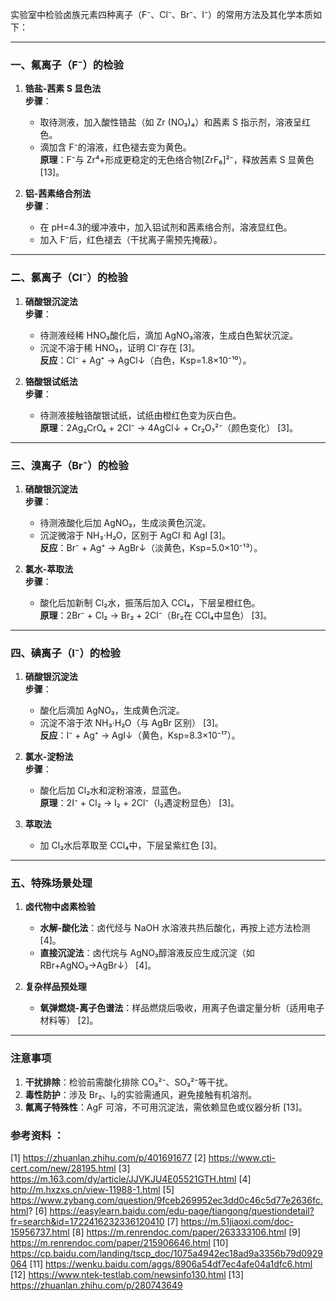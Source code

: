 实验室中检验卤族元素四种离子（F⁻、Cl⁻、Br⁻、I⁻）的常用方法及其化学本质如下：

---

### **一、氟离子（F⁻）的检验**
1. **锆盐-茜素 S 显色法**  
   **步骤**：  
   - 取待测液，加入酸性锆盐（如 Zr (NO₃)₄）和茜素 S 指示剂，溶液呈红色。  
   - 滴加含 F⁻的溶液，红色褪去变为黄色。  
   **原理**：F⁻与 Zr⁴+形成更稳定的无色络合物[ZrF₆]²⁻，释放茜素 S 显黄色 [13]。  

2. **铝-茜素络合剂法**  
   **步骤**：  
   - 在 pH=4.3的缓冲液中，加入铝试剂和茜素络合剂，溶液显红色。  
   - 加入 F⁻后，红色褪去（干扰离子需预先掩蔽）。  

---

### **二、氯离子（Cl⁻）的检验**
1. **硝酸银沉淀法**  
   **步骤**：  
   - 待测液经稀 HNO₃酸化后，滴加 AgNO₃溶液，生成白色絮状沉淀。  
   - 沉淀不溶于稀 HNO₃，证明 Cl⁻存在 [3]。  
   **反应**：Cl⁻ + Ag⁺ → AgCl↓（白色，Ksp=1.8×10⁻¹⁰）。  

2. **铬酸银试纸法**  
   **步骤**：  
   - 待测液接触铬酸银试纸，试纸由橙红色变为灰白色。  
   **原理**：2Ag₂CrO₄ + 2Cl⁻ → 4AgCl↓ + Cr₂O₇²⁻（颜色变化） [3]。  

---

### **三、溴离子（Br⁻）的检验**
1. **硝酸银沉淀法**  
   **步骤**：  
   - 待测液酸化后加 AgNO₃，生成淡黄色沉淀。  
   - 沉淀微溶于 NH₃·H₂O，区别于 AgCl 和 AgI [3]。  
   **反应**：Br⁻ + Ag⁺ → AgBr↓（淡黄色，Ksp=5.0×10⁻¹³）。  

2. **氯水-萃取法**  
   **步骤**：  
   - 酸化后加新制 Cl₂水，振荡后加入 CCl₄，下层呈橙红色。  
   **原理**：2Br⁻ + Cl₂ → Br₂ + 2Cl⁻（Br₂在 CCl₄中显色） [3]。  

---

### **四、碘离子（I⁻）的检验**
1. **硝酸银沉淀法**  
   **步骤**：  
   - 酸化后滴加 AgNO₃，生成黄色沉淀。  
   - 沉淀不溶于浓 NH₃·H₂O（与 AgBr 区别） [3]。  
   **反应**：I⁻ + Ag⁺ → AgI↓（黄色，Ksp=8.3×10⁻¹⁷）。  

2. **氯水-淀粉法**  
   **步骤**：  
   - 酸化后加 Cl₂水和淀粉溶液，显蓝色。  
   **原理**：2I⁻ + Cl₂ → I₂ + 2Cl⁻（I₂遇淀粉显色） [3]。  

3. **萃取法**  
   - 加 Cl₂水后萃取至 CCl₄中，下层呈紫红色 [3]。  

---

### **五、特殊场景处理**
1. **卤代物中卤素检验**  
   - **水解-酸化法**：卤代烃与 NaOH 水溶液共热后酸化，再按上述方法检测 [4]。  
   - **直接沉淀法**：卤代烷与 AgNO₃醇溶液反应生成沉淀（如 RBr+AgNO₃→AgBr↓） [4]。  

2. **复杂样品预处理**  
   - **氧弹燃烧-离子色谱法**：样品燃烧后吸收，用离子色谱定量分析（适用电子材料等） [2]。  

---

### **注意事项**
1. **干扰排除**：检验前需酸化排除 CO₃²⁻、SO₃²⁻等干扰。  
2. **毒性防护**：涉及 Br₂、I₂的实验需通风，避免接触有机溶剂。  
3. **氟离子特殊性**：AgF 可溶，不可用沉淀法，需依赖显色或仪器分析 [13]。

### 参考资料 ：
[1] https://zhuanlan.zhihu.com/p/401691677
[2] https://www.cti-cert.com/new/28195.html
[3] https://m.163.com/dy/article/JJVKJU4E05521GTH.html
[4] http://m.hxzxs.cn/view-11988-1.html
[5] https://www.zybang.com/question/9fceb269952ec3dd0c46c5d77e2636fc.html?
[6] https://easylearn.baidu.com/edu-page/tiangong/questiondetail?fr=search&id=1722416232336120410
[7] https://m.51jiaoxi.com/doc-15956737.html
[8] https://m.renrendoc.com/paper/263333106.html
[9] https://m.renrendoc.com/paper/215906646.html
[10] https://cp.baidu.com/landing/tscp_doc/1075a4942ec18ad9a3356b79d0929064
[11] https://wenku.baidu.com/aggs/8906a54df7ec4afe04a1dfc6.html
[12] https://www.ntek-testlab.com/newsinfo130.html
[13] https://zhuanlan.zhihu.com/p/280743649